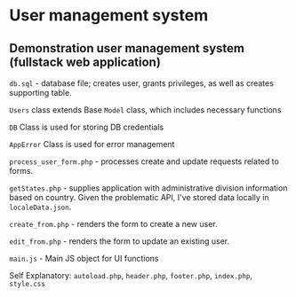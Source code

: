 # User management system

## Demonstration user management system (fullstack web application)

`db.sql` - database file; creates user, grants privileges, as well as creates supporting table.

`Users` class extends Base `Model` class, which includes necessary functions

`DB` Class is used for storing DB credentials

`AppError` Class is used for error management

`process_user_form.php` - processes create and update requests related to forms.

`getStates.php` - supplies application with administrative division information based on country. Given the problematic API, I've stored data locally in `localeData.json`.

`create_from.php` - renders the form to create a new user.

`edit_from.php` - renders the form to update an existing user.

`main.js` - Main JS object for UI functions

Self Explanatory:
    `autoload.php`, `header.php`, `footer.php`, `index.php`, `style.css`